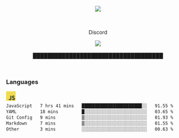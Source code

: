 <p align="center">
  <img src="https://lewd.pics/p/Nlws.png">
</p>
‎<p align="center">Discord</p>

<p align="center">
  <img src="https://discord.c99.nl/widget/theme-2/287977955240706060.png">
</p>

<p align="center">████████████████████████████████████</p></br>

### Languages

<img align="left" alt="JavaScript" width="26px" src="https://raw.githubusercontent.com/github/explore/80688e429a7d4ef2fca1e82350fe8e3517d3494d/topics/javascript/javascript.png" /></br>

<!--START_SECTION:waka-->
```text
JavaScript   7 hrs 41 mins   ███████████████████████░░   91.55 % 
YAML         18 mins         █░░░░░░░░░░░░░░░░░░░░░░░░   03.65 % 
Git Config   9 mins          ▒░░░░░░░░░░░░░░░░░░░░░░░░   01.93 % 
Markdown     7 mins          ▒░░░░░░░░░░░░░░░░░░░░░░░░   01.55 % 
Other        3 mins          ░░░░░░░░░░░░░░░░░░░░░░░░░   00.63 % 
```
<!--END_SECTION:waka-->
